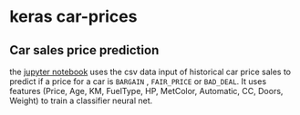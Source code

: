 # keras car-prices

## Car sales price prediction

the [jupyter notebook](https://github.com/GauSim/keras-car-prices/blob/master/notebook.ipynb) uses the csv data input 
of historical car price sales to predict if a price for a car is `BARGAIN` , `FAIR_PRICE` or `BAD_DEAL`.
It uses features (Price, Age, KM, FuelType, HP, MetColor, Automatic, CC, Doors, Weight) to train a classifier neural net. 
